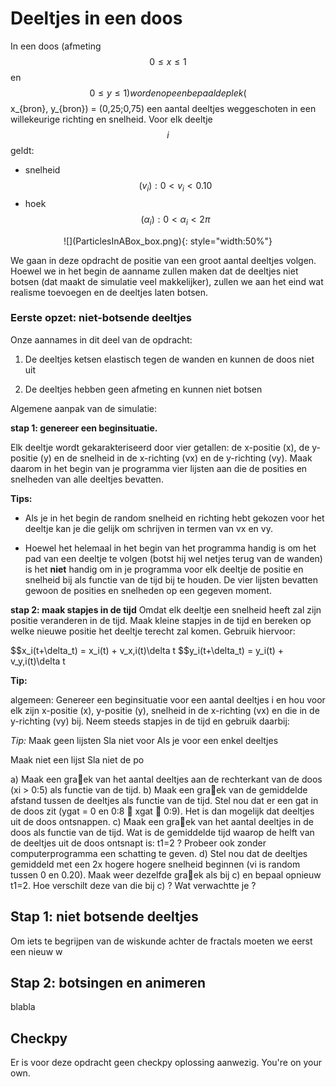 # Deeltjes in een doos

In een doos (afmeting $$0 \leq x \leq 1$$ en $$0 \leq y \leq 1) worden op een bepaalde plek ($$x_{bron}, y_{bron}) = (0,25;0,75) een aantal deeltjes weggeschoten in een willekeurige richting en snelheid. Voor elk deeltje $$i$$ geldt:

   - snelheid $$(v_{i}): 0 < v_{i} < 0.10$$
   - hoek $$(\alpha_{i}): 0 < \alpha_{i} < 2\pi$$
   
<p align="center">
![](ParticlesInABox_box.png){: style="width:50%"}
</p>

We gaan in deze opdracht de positie van een groot aantal deeltjes volgen. Hoewel we in het begin de aanname zullen maken dat de deeltjes niet botsen (dat maakt de simulatie veel  makkelijker), zullen we aan het eind wat realisme toevoegen en de deeltjes laten botsen.

### Eerste opzet: niet-botsende deeltjes

Onze aannames in dit deel van de opdracht:

   1.  De deeltjes ketsen elastisch tegen de wanden en kunnen de doos niet uit

   2.  De deeltjes hebben geen afmeting en kunnen niet botsen

Algemene aanpak van de simulatie:

**stap 1: genereer een beginsituatie.**
  
  Elk deeltje wordt gekarakteriseerd door vier getallen: de x-positie (x), de y-positie (y) en de snelheid in de x-richting (vx) en de y-richting (vy). Maak daarom in het begin van je programma vier lijsten aan die de posities en snelheden van alle deeltjes bevatten.
  
**Tips:**

   - Als je in het begin de random snelheid en richting hebt gekozen voor het deeltje kan je die gelijk om schrijven in termen van vx en vy.

   - Hoewel het helemaal in het begin van het programma handig is om het pad van een deeltje te volgen (botst hij wel netjes terug van de wanden) is het **niet** handig om in je programma voor elk deeltje de positie en snelheid bij als functie van de tijd bij te houden. De vier lijsten bevatten gewoon de posities en snelheden op een gegeven moment. 

**stap 2: maak stapjes in de tijd**
  Omdat elk deeltje een snelheid heeft zal zijn positie veranderen in de tijd. Maak kleine stapjes in de tijd en bereken op welke nieuwe positie het deeltje terecht zal komen. Gebruik hiervoor: 

<p>  
  $$x_i(t+\delta_t) = x_i(t) + v_x,i(t)\delta t  
  $$y_i(t+\delta_t) = y_i(t) + v_y,i(t)\delta t  
</p>  


**Tip:**

algemeen: Genereer een beginsituatie voor een aantal deeltjes i en hou voor elk zijn
x-positie (x), y-positie (y), snelheid in de x-richting (vx) en die in de y-richting (vy)
bij.  Neem steeds stapjes
in de tijd en gebruik daarbij: 

*Tip:*
Maak geen lijsten Sla niet voor Als je voor een enkel deeltjes

Maak niet een lijst 
Sla niet de po


a) Maak een graek van het aantal deeltjes aan de rechterkant van de doos
(xi > 0:5) als functie van de tijd.
b) Maak een graek van de gemiddelde afstand tussen de deeltjes als functie
van de tijd.
Stel nou dat er een gat in de doos zit (ygat = 0 en 0:8  xgat  0:9). Het is dan
mogelijk dat deeltjes uit de doos ontsnappen.
c) Maak een graek van het aantal deeltjes in de doos als functie van de tijd. Wat is
de gemiddelde tijd waarop de helft van de deeltjes uit de doos ontsnapt is: t1=2 ?
Probeer ook zonder computerprogramma een schatting te geven.
d) Stel nou dat de deeltjes gemiddeld met een 2x hogere hogere snelheid beginnen
(vi is random tussen 0 en 0.20). Maak weer dezelfde graek als bij c) en bepaal
opnieuw t1=2. Hoe verschilt deze van die bij c) ? Wat verwachtte je ?


## Stap 1: niet botsende deeltjes

Om iets te begrijpen van de wiskunde achter de fractals moeten we eerst een nieuw w


## Stap 2: botsingen en animeren

blabla

## Checkpy

Er is voor deze opdracht geen checkpy oplossing aanwezig. You're on your own.
